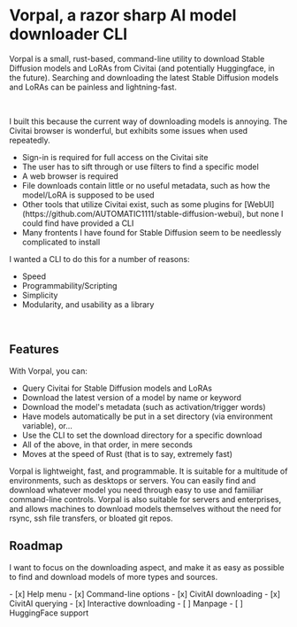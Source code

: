 <h1>Vorpal, a razor sharp AI model downloader CLI</h1>
<p>Vorpal is a small, rust-based, command-line utility to download Stable Diffusion models and LoRAs from Civitai (and potentially Huggingface, in the future).  Searching and downloading the latest Stable Diffusion models and LoRAs can be painless and lightning-fast.</p>
<br>
<p>I built this because the current way of downloading models is annoying. The Civitai browser is wonderful, but exhibits some issues when used repeatedly.</p>
<ul>
  <li>Sign-in is required for full access on the Civitai site</li>
  <li>The user has to sift through or use filters to find a specific model</li>
  <li>A web browser is required</li>
  <li>File downloads contain little or no useful metadata, such as how the model/LoRA is supposed to be used</li>
  <li>Other tools that utilize Civitai exist, such as some plugins for [WebUI](https://github.com/AUTOMATIC1111/stable-diffusion-webui), but none I could find have provided a CLI</li>
  <li>Many frontents I have found for Stable Diffusion seem to be needlessly complicated to install</li>
</ul>
<p>I wanted a CLI to do this for a number of reasons:</p>
<ul>
  <li>Speed</li>
  <li>Programmability/Scripting</li>
  <li>Simplicity</li>
  <li>Modularity, and usability as a library</li>
</ul>
<br>
<h2>Features</h2>
<p>With Vorpal, you can:</p>
<ul>
  <li>Query Civitai for Stable Diffusion models and LoRAs</li>
  <li>Download the latest version of a model by name or keyword</li>
  <li>Download the model's metadata (such as activation/trigger words)</li>
  <li>Have models automatically be put in a set directory (via environment variable), or...</li>
  <li>Use the CLI to set the download directory for a specific download</li>
  <li>All of the above, in that order, in mere seconds</li>
  <li>Moves at the speed of Rust (that is to say, extremely fast)</li>
</ul>
<p>Vorpal is lightweight, fast, and programmable. It is suitable for a multitude of environments, such as desktops or servers. You can easily find and download whatever model you need through easy to use and famiiliar command-line controls. Vorpal is also suitable for servers and enterprises, and allows machines to download models themselves without the need for rsync, ssh file transfers, or bloated git repos.</p>
<h2>Roadmap</h2>
<p>I want to focus on the downloading aspect, and make it as easy as possible to find and download models of more types and sources.</p>
- [x] Help menu
- [x] Command-line options
- [x] CivitAI downloading
- [x] CivitAI querying
- [x] Interactive downloading
- [ ] Manpage
- [ ] HuggingFace support
<h1> </h1>

